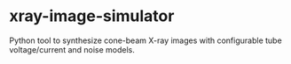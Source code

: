 # xray-image-simulator
Python tool to synthesize cone-beam X-ray images with configurable tube voltage/current and noise models.
